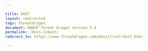 ```yaml
---

title: DAST
layout: redirected
tags: threatdragon
document: OWASP Threat Dragon version 2.4
permalink: /docs-2/dast/
redirect_to: https://www.threatdragon.com/docs/trust/dast.html

---
```

